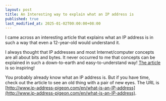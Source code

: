 ```yaml
---
layout: post
title: An Interesting way to explain what an IP address is
published: true
last_modified_at: 2025-01-02T00:00:00+08:00
---
```


I came across an interesting article that explains what an IP address is in such a way that even a 12-year-old would understand it.


I always thought that IP addresses and most Internet/computer concepts are all about bits and bytes. It never occurred to me that
concepts can be explained in such a down-to-earth and easy-to-understand way! [The article](http://www.ip-address-pigeon.com/en/what-is-an-IP-address) is so inspiring!


You probably already know what an IP address is. But if you have time, check out the article to see an old thing with a pair of new eyes.
The URL is [http://www.ip-address-pigeon.com/en/what-is-an-IP-address](http://www.ip-address-pigeon.com/en/what-is-an-IP-address).


<br>
<script async src="//pagead2.googlesyndication.com/pagead/js/adsbygoogle.js"></script>
<ins class="adsbygoogle"
     style="display:inline-block;width:728px;height:90px"
     data-ad-client="ca-pub-7383487179928477"
     data-ad-slot="6959057004"></ins>
<script>
(adsbygoogle = window.adsbygoogle || []).push({});
</script>
<br>


